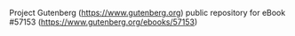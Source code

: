 Project Gutenberg (https://www.gutenberg.org) public repository for
eBook #57153 (https://www.gutenberg.org/ebooks/57153)
